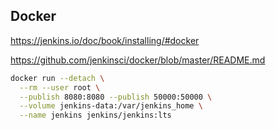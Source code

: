## Docker

https://jenkins.io/doc/book/installing/#docker

https://github.com/jenkinsci/docker/blob/master/README.md

```bash
docker run --detach \
  --rm --user root \
  --publish 8080:8080 --publish 50000:50000 \
  --volume jenkins-data:/var/jenkins_home \
  --name jenkins jenkins/jenkins:lts
```
